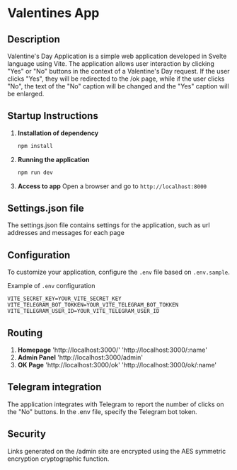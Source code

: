 # Valentines App

## Description
Valentine's Day Application is a simple web application developed in Svelte language using Vite. The application allows user interaction by clicking "Yes" or "No" buttons in the context of a Valentine's Day request. If the user clicks "Yes", they will be redirected to the /ok page, while if the user clicks "No", the text of the "No" caption will be changed and the "Yes" caption will be enlarged.



## Startup Instructions

1. **Installation of dependency**
    ```bash
    npm install
    ```
2. **Running the application**
    ```bash
    npm run dev
    ```
3. **Access to app**
    Open a browser and go to  `http://localhost:8000`



## Settings.json file

The settings.json file contains settings for the application, such as url addresses and messages for each page 



## Configuration
To customize your application, configure the `.env` file based on `.env.sample`.

Example of `.env` configuration

```dotenv
VITE_SECRET_KEY=YOUR_VITE_SECRET_KEY
VITE_TELEGRAM_BOT_TOKKEN=YOUR_VITE_TELEGRAM_BOT_TOKKEN
VITE_TELEGRAM_USER_ID=YOUR_VITE_TELEGRAM_USER_ID
```


## Routing

1. **Homepage**
    'http://localhost:3000/'
    'http://localhost:3000/:name'
2. **Admin Panel**
    'http://localhost:3000/admin'
3. **OK Page**
    'http://localhost:3000/ok'
    'http://localhost:3000/ok/:name'


## Telegram integration

The application integrates with Telegram to report the number of clicks on the "No" buttons. In the .env file, specify the Telegram bot token.



## Security

Links generated on the /admin site are encrypted using the AES symmetric encryption cryptographic function.